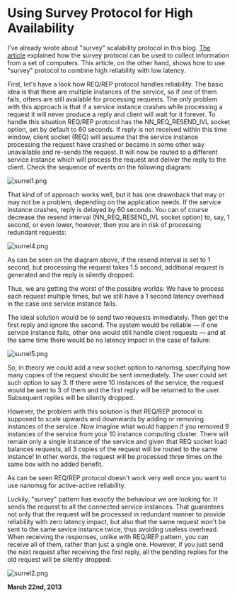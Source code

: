 # Using Survey Protocol for High Availability



I've already wrote about "survey" scalability protocol in this blog. [The article](http://www.250bpm.com/blog:5) explained how the survey protocol can be used to collect information from a set of computers. This article, on the other hand, shows how to use "survey" protocol to combine high reliability with low latency.

First, let's have a look how REQ/REP protocol handles reliability. The basic idea is that there are multiple instances of the service, so if one of them fails, others are still available for processing requests. The only problem with this approach is that if a service instance crashes while processing a request it will never produce a reply and client will wait for it forever. To handle this situation REQ/REP protocol has the NN\_REQ\_RESEND\_IVL socket option, set by default to 60 seconds. If reply is not received within this time window, client socket (REQ) will assume that the service instance processing the request have crashed or became in some other way unavailable and re-sends the request. It will now be routed to a different service instance which will process the request and deliver the reply to the client. Check the sequence of events on the following diagram:

![surrel1.png](http://250bpm.wdfiles.com/local--files/blog:20/surrel1.png)

That kind of of approach works well, but it has one drawnback that may or may not be a problem, depending on the application needs. If the service instance crashes, reply is delayed by 60 seconds. You can of course decrease the resend interval (NN\_REQ\_RESEND\_IVL socket option) to, say, 1 second, or even lower, however, then you are in risk of processing redundant requests:

![surrel4.png](http://250bpm.wdfiles.com/local--files/blog:20/surrel4.png)

As can be seen on the diagram above, if the resend interval is set to 1 second, but processing the request takes 1.5 second, additional request is generated and the reply is silently dropped.

Thus, we are getting the worst of the possible worlds: We have to process each request multiple times, but we still have a 1 second latency overhead in the case one service instance fails.

The ideal solution would be to send two requests immediately. Then get the first reply and ignore the second. The system would be reliable — if one service instance fails, other one would still handle client requests — and at the same time there would be no latency impact in the case of failure:

![surrel5.png](http://250bpm.wdfiles.com/local--files/blog:20/surrel5.png)

So, in theory we could add a new socket option to nanomsg, specifying how many copies of the request should be sent immediately. The user could set such option to say 3. If there were 10 instances of the service, the request would be sent to 3 of them and the first reply will be returned to the user. Subsequent replies will be silently dropped.

However, the problem with this solution is that REQ/REP protocol is supposed to scale upwards and downwards by adding or removing instances of the service. Now imagine what would happen if you removed 9 instances of the service from your 10 instance computing cluster. There will remain only a single instance of the service and given that REQ socket load balances requests, all 3 copies of the request will be routed to the same instance! In other words, the request will be processed three times on the same box with no added benefit.

As can be seen REQ/REP protocol doesn't work very well once you want to use nanomsg for active-active reliability.

Luckily, "survey" pattern has exactly the behaviour we are looking for. It sends the request to all the connected service instances. That guarantees not only that the request will be processed in redundant manner to provide reliability with zero latency impact, but also that the same request won't be sent to the same sevice instance twice, thus avoiding useless overhead. When receiving the responses, unlike with REQ/REP pattern, you can receive all of them, rather than just a single one. However, if you just send the next request after receiving the first reply, all the pending replies for the old request will be silently dropped:

![surrel2.png](http://250bpm.wdfiles.com/local--files/blog:20/surrel2.png)

**March 22nd, 2013**